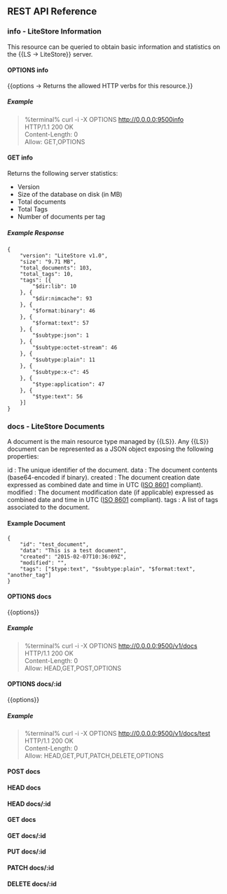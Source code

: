 ## REST API Reference

### info - LiteStore Information

This resource can be queried to obtain basic information and statistics on the {{LS -> LiteStore}} server.

#### OPTIONS info

{{options -> Returns the allowed HTTP verbs for this resource.}}

##### Example

> %terminal%
> curl -i -X OPTIONS http://0.0.0.0:9500info  
> HTTP/1.1 200 OK   
> Content-Length: 0  
> Allow: GET,OPTIONS

#### GET info

Returns the following server statistics:

* Version
* Size of the database on disk (in MB)
* Total documents
* Total Tags
* Number of documents per tag

##### Example Response

```
{
    "version": "LiteStore v1.0",
    "size": "9.71 MB",
    "total_documents": 103,
    "total_tags": 10,
    "tags": [{
        "$dir:lib": 10
    }, {
        "$dir:nimcache": 93
    }, {
        "$format:binary": 46
    }, {
        "$format:text": 57
    }, {
        "$subtype:json": 1
    }, {
        "$subtype:octet-stream": 46
    }, {
        "$subtype:plain": 11
    }, {
        "$subtype:x-c": 45
    }, {
        "$type:application": 47
    }, {
        "$type:text": 56
    }]
}
```

### docs - LiteStore Documents

A document is the main resource type managed by {{LS}}. Any {{LS}} document can be represented as a JSON object exposing the following properties:

id
: The unique identifier of the document.
data
: The document contents (base64-encoded if binary).
created
: The document creation date expressed as combined date and time in UTC ([ISO 8601](http://en.wikipedia.org/wiki/ISO_8601) compliant).
modified
: The document modification date (if applicable) expressed as combined date and time in UTC ([ISO 8601](http://en.wikipedia.org/wiki/ISO_8601) compliant).
tags
: A list of tags associated to the document.

#### Example Document

```
{
    "id": "test_document",
    "data": "This is a test document",
    "created": "2015-02-07T10:36:09Z",
    "modified": "",
    "tags": ["$type:text", "$subtype:plain", "$format:text", "another_tag"]
}
```

#### OPTIONS docs

{{options}}

##### Example

> %terminal%
> curl -i -X OPTIONS http://0.0.0.0:9500/v1/docs  
> HTTP/1.1 200 OK   
> Content-Length: 0  
> Allow: HEAD,GET,POST,OPTIONS


#### OPTIONS docs/:id

{{options}}

##### Example

> %terminal%
> curl -i -X OPTIONS http://0.0.0.0:9500/v1/docs/test  
> HTTP/1.1 200 OK   
> Content-Length: 0  
> Allow: HEAD,GET,PUT,PATCH,DELETE,OPTIONS

#### POST docs

#### HEAD docs

#### HEAD docs/:id

#### GET docs

#### GET docs/:id

#### PUT docs/:id

#### PATCH docs/:id

#### DELETE docs/:id
